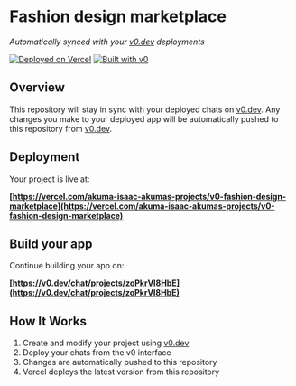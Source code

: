 # Fashion design marketplace

*Automatically synced with your [v0.dev](https://v0.dev) deployments*

[![Deployed on Vercel](https://img.shields.io/badge/Deployed%20on-Vercel-black?style=for-the-badge&logo=vercel)](https://vercel.com/akuma-isaac-akumas-projects/v0-fashion-design-marketplace)
[![Built with v0](https://img.shields.io/badge/Built%20with-v0.dev-black?style=for-the-badge)](https://v0.dev/chat/projects/zoPkrVI8HbE)

## Overview

This repository will stay in sync with your deployed chats on [v0.dev](https://v0.dev).
Any changes you make to your deployed app will be automatically pushed to this repository from [v0.dev](https://v0.dev).

## Deployment

Your project is live at:

**[https://vercel.com/akuma-isaac-akumas-projects/v0-fashion-design-marketplace](https://vercel.com/akuma-isaac-akumas-projects/v0-fashion-design-marketplace)**

## Build your app

Continue building your app on:

**[https://v0.dev/chat/projects/zoPkrVI8HbE](https://v0.dev/chat/projects/zoPkrVI8HbE)**

## How It Works

1. Create and modify your project using [v0.dev](https://v0.dev)
2. Deploy your chats from the v0 interface
3. Changes are automatically pushed to this repository
4. Vercel deploys the latest version from this repository

